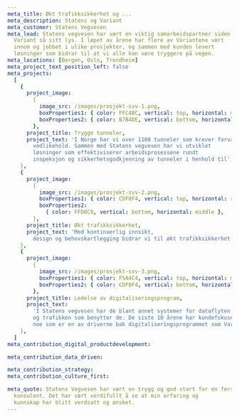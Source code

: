 ```yaml
---
meta_title: Økt trafikksikkerhet og ...
meta_description: Statens og Variant
meta_customer: Statens Vegvesen
meta_lead: Statens vegvesen har vært en viktig samarbeidspartner siden
  Variant så sitt lys. I løpet av årene har flere av Variantene vært
  innom og jobbet i ulike prosjekter, og sammen med kunden levert
  løsninger som bidrar til at vi alle kan være tryggere på vegen.
meta_locations: [Bergen, Oslo, Trondheim]
meta_project_text_position_left: false
meta_projects:
  [
    {
      project_image:
        {
          image_src: /images/prosjekt-svv-1.png,
          boxProperties1: { color: FFC4BC, vertical: top, horizontal: middle },
          boxProperties2: { color: B7B4DE, vertical: bottom, horizontal: left },
        },
      project_title: Trygge tunneler,
      project_text: 'I Norge har vi over 1100 tunneler som krever forvaltning og
        vedlikehold. Sammen med Statens vegvesen har vi utviklet
        løsninger som effektiviserer arbeidsprosessene rundt
        inspeksjon og sikkerhetsgodkjenning av tunneler i henhold til',
    },
    {
      project_image:
        {
          image_src: /images/prosjekt-svv-2.png,
          boxProperties1: { color: CDF8F4, vertical: top, horizontal: right },
          boxProperties2:
            { color: FFD0C9, vertical: bottom, horizontal: middle },
        },
      project_title: Økt trafikksikkerhet,
      project_text: 'Med kontinuerlig innsikt,
        design og behovskartlegging bidrar vi til økt trafikksikkerhet ved å utvikle nye støtteverktøy for gjennomføring og oppfølging av Trafikksikkerhetsinspeksjoner.',
    },
    {
      project_image:
        {
          image_src: /images/prosjekt-svv-3.png,
          boxProperties1: { color: F5A4C4, vertical: top, horizontal: middle },
          boxProperties2: { color: CDF8F4, vertical: bottom, horizontal: left },
        },
      project_title: Ledelse av digitaliseringsprogram,
      project_text:
        'I Statens vegvesen har de blant annet systemer for dataflyten vedrørende både veiene i seg selv,
        og trafikken som benytter de. De siste 10 årene har kundefokuset økt kraftig både i samfunnet forøvrig og i Statens vegvesen,
        noe som er en av driverne bak digitaliseringsprogrammet som Variant er involvert i. Vi bistår kunden med å se på nye teknologiske muligheter og krav i en verden hvor kjøretøyet i større grad er både konsument og leverandør av data. Utviklingen i førerstøtte i bil er forventet å bidra vesentlig til blant annet vegvesenets nullvisjon for drepte og hardt skadde i trafikken. Programmet som vi i Variant er med på å lede rammer inn en rekke utviklingstiltak som skal sette vegvesenet i bedre stand til å levere den digitale veien.',
    },
  ]
meta_contribution_digital_productdevelopment:

meta_contribution_data_driven:

meta_contribution_strategy:
meta_contribution_culture_first:

meta_quote: Statens Vegvesen har vært en trygg og god start for en fersk
  konsulent. Det har vært verdifullt å se at min erfaring og
  kunnskap har blitt verdsatt og ønsket.
---
```

